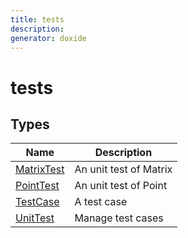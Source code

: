 ```yaml
---
title: tests
description: 
generator: doxide
---
```



# tests

## Types

| Name | Description |
| ---- | ----------- |
| [MatrixTest](MatrixTest/index.md) | An unit test of Matrix  |
| [PointTest](PointTest/index.md) | An unit test of Point  |
| [TestCase](TestCase/index.md) | A test case  |
| [UnitTest](UnitTest/index.md) | Manage test cases  |
